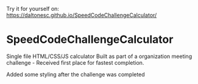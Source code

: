 Try it for yourself on:  https://daltonesc.github.io/SpeedCodeChallengeCalculator/

# SpeedCodeChallengeCalculator


Single file HTML/CSS/JS calculator
Built as part of a organization meeting challenge - Received first place for fastest completion.

Added some styling after the challenge was completed



